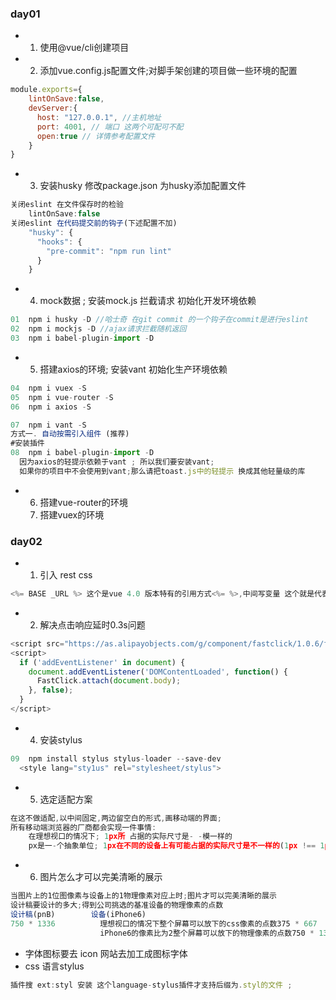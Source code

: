 
### day01
* 1. 使用@vue/cli创建项目 
* 2. 添加vue.config.js配置文件;对脚手架创建的项目做一些环境的配置
```js
module.exports={
    lintOnSave:false,
    devServer:{
      host: "127.0.0.1", //主机地址
      port: 4001, // 端口 这两个可配可不配
      open:true // 详情参考配置文件
    }
}
```
* 3. 安装husky 修改package.json 为husky添加配置文件
```js
关闭eslint 在文件保存时的检验
    lintOnSave:false
关闭eslint 在代码提交前的钩子(下述配置不加)
    "husky": {
      "hooks": {
        "pre-commit": "npm run lint"
      }
    }
```

* 4. mock数据 ; 安装mock.js 拦截请求 初始化开发环境依赖    
```js    
01  npm i husky -D //哈士奇 在git commit 的一个钩子在commit是进行eslint
02  npm i mockjs -D //ajax请求拦截随机返回
03  npm i babel-plugin-import -D
```
* 5. 搭建axios的环境; 安装vant 初始化生产环境依赖
```js
04  npm i vuex -S
05  npm i vue-router -S
06  npm i axios -S

07  npm i vant -S
方式一. 自动按需引入组件 (推荐)
#安装插件
08  npm i babel-plugin-import -D
  因为axios的轻提示依赖于vant ; 所以我们要安装vant;
  如果你的项目中不会使用到vant;那么请把toast.js中的轻提示 换成其他轻量级的库
```
* 6. 搭建vue-router的环境
  7. 搭建vuex的环境


### day02
* 1. 引入 rest css 
```js
<%= BASE _URL %> 这个是vue 4.0 版本特有的引用方式<%= %>,中间写变量 这个就是代表根目录BASE _URL public
```
* 2. 解决点击响应延时0.3s问题
```js
<script src="https://as.alipayobjects.com/g/component/fastclick/1.0.6/fastclick.js"></script>
<script>
  if ('addEventListener' in document) {
    document.addEventListener('DOMContentLoaded', function() {
      FastClick.attach(document.body);
    }, false);
  }
</script>
```
* 4. 安装stylus

```js
09  npm install stylus stylus-loader --save-dev
  <style lang="sty1us" rel="stylesheet/stylus">
```
* 5. 选定适配方案

```js
在这不做适配,以中间固定,两边留空白的形式,画移动端的界面;
所有移动端浏览器的厂商都会实现一件事情:
    在理想视口的情况下; 1px所 占据的实际尺寸是- -模一样的
    px是一-个抽象单位; 1px在不同的设备上有可能占据的实际尺寸是不一样的(1px !== 1px)
```
* 6. 图片怎么才可以完美清晰的展示
```js
当图片上的1位图像素与设备上的1物理像素对应上时;图片才可以完美清晰的展示
设计稿要设计的多大;得到公司挑选的基准设备的物理像素的点数
设计稿(pnB)        设备(iPhone6)
750 * 1336          理想视口的情况下整个屏幕可以放下的css像素的点数375 * 667 
                    iPhone6的像素比为2整个屏幕可以放下的物理像素的点数750 * 1334

```


* 字体图标要去 icon 网站去加工成图标字体
* css 语言stylus 
```js
插件搜 ext:styl 安装 这个language-stylus插件才支持后缀为.styl的文件 ;

```